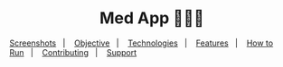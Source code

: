 <h1 align="center">Med App 👩🏻‍⚕️</h1>

<p align="center">

<a href="#-screenshots">Screenshots</a>&nbsp;&nbsp;&nbsp;|&nbsp;&nbsp;&nbsp;
<a href="#-objective">Objective</a>&nbsp;&nbsp;&nbsp;|&nbsp;&nbsp;&nbsp;
<a href="#-technologies">Technologies</a>&nbsp;&nbsp;&nbsp;|&nbsp;&nbsp;&nbsp;
<a href="#-features">Features</a>&nbsp;&nbsp;&nbsp;|&nbsp;&nbsp;&nbsp;
<a href="#-how-to-run">How to Run</a>&nbsp;&nbsp;&nbsp;|&nbsp;&nbsp;&nbsp;
<a href="#-contributing">Contributing</a>&nbsp;&nbsp;&nbsp;|&nbsp;&nbsp;&nbsp;
<a href="#support">Support</a>

</p>
